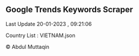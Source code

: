 

## Google Trends Keywords Scraper 
 
Last Update 20-01-2023 , 09:21:06

Country List :
VIETNAM.json



© Abdul Muttaqin 
